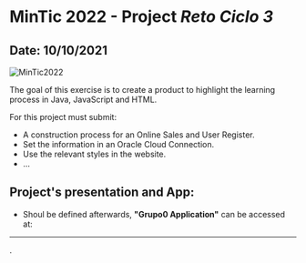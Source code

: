 # MinTic 2022 - Project *Reto Ciclo 3*
## Date: 	10/10/2021

![MinTic2022](./MasterTech.png)

The goal of this exercise is to create a product to highlight the learning process in Java, JavaScript and HTML. 

For this project must submit:

- A construction process for an Online Sales and User Register.
- Set the information in an Oracle Cloud Connection.
- Use the relevant styles in the website.
- ...

## Project's presentation and App:

- Shoul be defined afterwards, **"Grupo0 Application"** can be accessed at:
***
.
